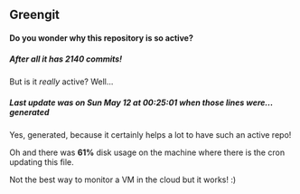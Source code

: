 ## Greengit

#### Do you wonder why this repository is so active?

##### After all it has 2140 commits!

But is it *really* active? Well...

##### Last update was on Sun May 12 at 00:25:01 when those lines were... generated

Yes, generated, because it certainly helps a lot to have such an active repo!

Oh and there was **61%** disk usage on the machine
where there is the cron updating this file.

Not the best way to monitor a VM in the cloud but it works! :)
